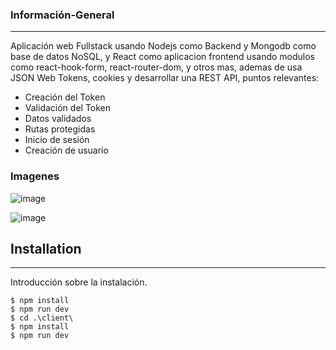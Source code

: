 ### Información-General
***
Aplicación web Fullstack usando Nodejs como Backend y Mongodb como base de datos NoSQL, y React como aplicacion frontend usando modulos como react-hook-form, react-router-dom, y otros mas, ademas de usa JSON Web Tokens, cookies y desarrollar una REST API, puntos relevantes: 
* Creación del Token
* Validación del Token
* Datos validados 
* Rutas protegidas
* Inicio de sesión 
* Creación de usuario
  
### Imagenes
![image](https://github.com/Jesusrm2/react-javascript/assets/135676762/7b57272d-5426-412d-b692-b16e6a8c7675)

![image](https://github.com/Jesusrm2/react-javascript/assets/135676762/57ec7ef8-6959-4d61-9570-3a61c86260db)


## Installation
***
Introducción sobre la instalación. 
```
$ npm install
$ npm run dev
$ cd .\client\
$ npm install
$ npm run dev
```



